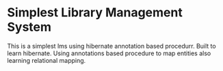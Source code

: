 # Simplest Library Management System
This is a simplest lms using hibernate annotation based procedurr. Built to learn hibernate. Using annotations based procedure to map entities also learning relational mapping.

